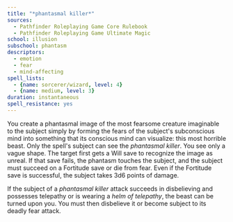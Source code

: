 ```yaml
---
title: "*phantasmal killer*"
sources:
  - Pathfinder Roleplaying Game Core Rulebook
  - Pathfinder Roleplaying Game Ultimate Magic
school: illusion
subschool: phantasm
descriptors:
  - emotion
  - fear
  - mind-affecting
spell_lists:
  - {name: sorcerer/wizard, level: 4}
  - {name: medium, level: 3}
duration: instantaneous
spell_resistance: yes
---
```


You create a phantasmal image of the most fearsome creature imaginable to the subject simply by forming the fears of the subject's subconscious mind into something that its conscious mind can visualize: this most horrible beast. Only the spell's subject can see the *phantasmal killer*. You see only a vague shape. The target first gets a Will save to recognize the image as unreal. If that save fails, the phantasm touches the subject, and the subject must succeed on a Fortitude save or die from fear. Even if the Fortitude save is successful, the subject takes 3d6 points of damage.

If the subject of a *phantasmal killer* attack succeeds in disbelieving and possesses telepathy or is wearing a *helm of telepathy*, the beast can be turned upon you. You must then disbelieve it or become subject to its deadly fear attack.

